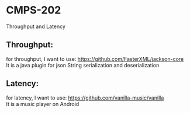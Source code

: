 # CMPS-202
Throughput and Latency

## Throughput: 
for throughput, I want to use: https://github.com/FasterXML/jackson-core <br /> 
It is a java plugin for json String serialization and deserialization

## Latency:
for latency, I want to use: https://github.com/vanilla-music/vanilla <br /> 
It is a music player on Android


